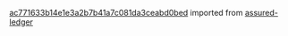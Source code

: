 [ac771633b14e1e3a2b7b41a7c081da3ceabd0bed](https://github.com/insolar/assured-ledger/commit/ac771633b14e1e3a2b7b41a7c081da3ceabd0bed) imported from [assured-ledger](https://github.com/insolar/assured-ledger)
